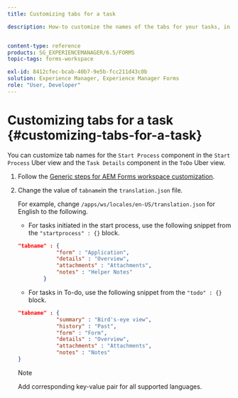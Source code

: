 ```yaml
---
title: Customizing tabs for a task

description: How-to customize the names of the tabs for your tasks, in LiveCycle AEM Forms workspace.


content-type: reference
products: SG_EXPERIENCEMANAGER/6.5/FORMS
topic-tags: forms-workspace

exl-id: 8412cfec-bcab-40b7-9e5b-fcc211d43c0b
solution: Experience Manager, Experience Manager Forms
role: "User, Developer"
---
```

# Customizing tabs for a task {#customizing-tabs-for-a-task}

You can customize tab names for the `Start Process` component in the `Start Process` Uber view and the `Task Details` component in the `ToDo` Uber view.

1. Follow the [Generic steps for AEM Forms workspace customization](/help/forms/using/generic-steps-html-workspace-customization.md).
1. Change the value of `tabname`in the `translation.json` file.

   For example, change `/apps/ws/locales/en-US/translation.json` for English to the following.

    * For tasks initiated in the start process, use the following snippet from the `"startprocess" : {}` block.

   ```json
   "tabname" : {
               "form" : "Application",
               "details" : "Overview",
               "attachments" : "Attachments",
               "notes" : "Helper Notes"
           }
   ```

    * For tasks in To-do, use the following snippet from the `"todo" : {}` block.

   ```json
   "tabname" : {
               "summary" : "Bird's-eye view",
               "history" : "Past",
               "form" : "Form",
               "details" : "Overview",
               "attachments" : "Attachments",
               "notes" : "Notes"
   }
   ```

   >[!NOTE]
   >
   >Add corresponding key-value pair for all supported languages.
